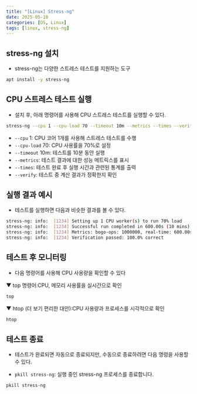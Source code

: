 ```yaml
---
title: "[Linux] Stress-ng"
date: 2025-05-10
categories: [OS, Linux]
tags: [linux, stress-ng]
---
```


## stress-ng 설치

- stress-ng는 다양한 스트레스 테스트를 지원하는 도구

```bash
apt install -y stress-ng
```

## CPU 스트레스 테스트 실행

- 설치 후, 아래 명령어를 사용해 CPU 스트레스 테스트를 실행할 수 있다.

```bash
stress-ng --cpu 1 --cpu-load 70 --timeout 10m --metrics --times --verify
```

- `--cpu` 1: CPU 코어 1개를 사용해 스트레스 테스트를 수행
- `--cpu-load` 70: CPU 사용률을 70%로 설정
- `--timeout` 10m: 테스트를 10분 동안 실행
- `--metrics`: 테스트 결과에 대한 성능 메트릭스를 표시
- `--times`: 테스트 완료 후 실행 시간과 관련된 통계를 출력
- `--verify`: 테스트 중 계산 결과가 정확한지 확인
 
 
## 실행 결과 예시

- 테스트를 실행하면 다음과 비슷한 결과를 볼 수 있다.

```bash
stress-ng: info:  [1234] Setting up 1 CPU worker(s) to run 70% load
stress-ng: info:  [1234] Successful run completed in 600.00s (10 mins)
stress-ng: info:  [1234] Metrics: bogo-ops: 1000000, real-time: 600.00s, user-time: 420.00s, system-time: 0.05s
stress-ng: info:  [1234] Verification passed: 100.0% correct
```

## 테스트 후 모니터링

- 다음 명령어를 사용해 CPU 사용량을 확인할 수 있다

▼ top 명령어:CPU, 메모리 사용률을 실시간으로 확인

```bash
top
```

▼ htop (더 보기 편리한 대안):CPU 사용량과 프로세스를 시각적으로 확인

```bash
htop
```

## 테스트 종료

- 테스트가 완료되면 자동으로 종료되지만, 수동으로 종료하려면 다음 명령을 사용할 수 있다.

- `pkill stress-ng`: 실행 중인 stress-ng 프로세스를 종료합니다.
 
```bash
pkill stress-ng
```